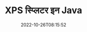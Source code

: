 ---
############################# Static ############################
layout: "auto-gen-merger"
date: 2022-10-26T08:15:52
draft: false
otherformats: ppsx ppt pptx rtf tex vdx vsdm vsdx vssm vssx vstm vstx vsx vtx xlam xls

############################# Head ############################
head_title: "Java में XPS को कई फाइलों में विभाजित करें"
head_description: "दस्तावेज़ विलय API का उपयोग करके पृष्ठ संख्या, पृष्ठ अंतराल, सम या विषम पृष्ठों के आधार पर एकल XPS फ़ाइल को कई फ़ाइलों में विभाजित करें।"

############################# Header ############################
title: "XPS स्प्लिटर इन Java"
description: "XPS को Java कोड की कुछ पंक्तियों से विभाजित करें।"
bg_image: "https://cms.admin.containerize.com/templates/aspose/App_Themes/V3/images/bg/header1.png"
bg_overlay: false
button:
    enable: true
    icon: "fas fa-arrow-down"
    label: "नि: शुल्क परीक्षण डाउनलोड करें"
    link: "https://downloads.groupdocs.com/merger/java"

############################# SubMenu ############################
submenu:
    enable: true

    left:
        img_alt: "GroupDocs.Merger for Java"
        image: "https://cms.admin.containerize.com/templates/groupdocs/images/product-logos/90x90-noborder/groupdocs-merger-java.png"
        product: "GroupDocs.Merger"
        platform: "Java"

    middle:
        button:

            # button loop
            - link: "https://apireference.groupdocs.com/merger/java"
              text: "एपीआई संदर्भ"

            # button loop
            - link: "https://github.com/groupdocs-merger"
              text: "कोड उदाहरण"

            # button loop
            - link: "https://products.groupdocs.app/merger/family"
              text: "लाइव डेमो"

            # button loop
            - link: "https://purchase.groupdocs.com/pricing/merger/java"
              text: "मूल्य निर्धारण"

    right:
        link_download: "https://downloads.groupdocs.com/merger"
        link_learn: "https://docs.groupdocs.com/merger/java"
        link_buy: "https://purchase.groupdocs.com"

############################# About ############################
about:
    enable: true
    title: "GroupDocs.Merger for Java API के बारे में"
    content: |
        [GroupDocs.Merger for Java](/hi/merger/java/) लाइब्रेरी पीडीएफ, माइक्रोसॉफ्ट ऑफिस (वर्ड, एक्सेल, वर्ड, एक्सेल, PowerPoint, OneNote), OpenDocument, HTML, चित्र और कई अन्य Java अनुप्रयोगों में। कोड की केवल कुछ पंक्तियों को जोड़कर, कई दस्तावेज़ संचालन करें जैसे कि दस्तावेज़ों के भीतर पृष्ठों के उन्मुखीकरण को स्थानांतरित करना, हटाना, घुमाना, स्वैप करना, निकालना या बदलना। दस्तावेज़ मर्ज करने वाला एपीआई पृष्ठ पर दस्तावेज़ संरचना, स्वरूपण और सामग्री का विश्लेषण करने के लिए छवि के रूप में दस्तावेज़ पृष्ठों का पूर्वावलोकन करने का भी समर्थन करता है।
        
        GroupDocs.Merger API कॉर्पोरेट समाधानों के लिए एक सही विकल्प है जिसमें फ़ाइल विभाजन सुविधाओं की आवश्यकता होती है। ये एपीआई J2SE 7.0 (1.7), J2SE 8.0 (1.8), Java 10 सहित सभी प्रमुख ऑपरेटिंग सिस्टम और प्लेटफॉर्म पर अच्छी तरह से समर्थित हैं।

############################# Steps ############################
steps:
    enable: true
    title_left: "XPS फ़ाइल को Java में पृष्ठों के अनुसार विभाजित करें"
    content_left: |
        [GroupDocs.Merger for Java](/hi/merger/java/) डेवलपर्स के लिए Java डेवलपर्स के लिए एक XPS फ़ाइल को कई परिणामी फाइलों में विभाजित करना आसान बनाता है। कुछ आसान कदम।
        
        * आउटपुट फ़ाइल पथ प्रारूप के साथ **SplitOptions** प्रारंभ करें।
        * **विलय** का नया उदाहरण बनाएं और स्रोत दस्तावेज़ पथ को कंस्ट्रक्टर पैरामीटर के रूप में पास करें।
        * परिणामी दस्तावेज़ों को सहेजने के लिए **स्प्लिट** पर कॉल करें और **स्प्लिटऑप्शन** ऑब्जेक्ट पास करें।

    title_right: "सिस्टम आवश्यकताएं"
    content_right: |
        GroupDocs.Merger for Java API सभी प्रमुख प्लेटफॉर्म और ऑपरेटिंग सिस्टम पर समर्थित हैं। नीचे दिए गए कोड को निष्पादित करने से पहले, कृपया सुनिश्चित करें कि आपके सिस्टम पर निम्नलिखित पूर्वापेक्षाएँ स्थापित हैं।

        * ऑपरेटिंग सिस्टम: माइक्रोसॉफ्ट विंडोज, लिनक्स, मैकओएस
        * विकास परिवेश: NetBeans, IntelliJ IDEA, Eclipse
        * फ़्रेमवर्क: J2SE 7.0 (1.7), J2SE 8.0 (1.8), Java 10
        * [Maven](https://repository.groupdocs.com/webapp/#/artifacts/browse/tree/General/repo/com/groupdocs/groupdocs-merger) से GroupDocs.Merger for Java का नवीनतम संस्करण डाउनलोड करें
         
    code: |
     {{% merger/additional-styles %}}
     {{< merger/code-merger title="Java उदाहरण कोड का उपयोग करके XPS फ़ाइल को कैसे विभाजित करें">}}

        ```java    
        // GroupDocs.Merger for Java API का उपयोग करके XPS फ़ाइल को विभाजित करें
        String filePath = "input.xps";
        String filePathOut = "output.xps";
        
        // आउटपुट फाइल पथ प्रारूप के साथ स्प्लिटऑप्शन क्लास को इनिशियलाइज़ करें
        SplitOptions splitOptions = new SplitOptions(filePathOut, new int[] { 3, 6, 8 });

        // इनपुट XPS दस्तावेज़ के साथ त्वरित विलय
        Merger merger = new Merger(filePath);

        // स्प्लिट विधि को कॉल करें और परिणामी दस्तावेज़ों को सहेजने के लिए स्प्लिटऑप्शन ऑब्जेक्ट पास करें
        merger.split(splitOptions);
        ```
     {{< /merger/code-merger >}}

############################# Demos ############################
demos:
    enable: true
    title: "लाइव डेमो - स्प्लिट XPS फाइल ऑनलाइन"
    content: |
       [GroupDocs.Merger Live Demos](https://products.groupdocs.app/splitter/xps) वेबसाइट पर जाकर XPS फ़ाइल को अभी विभाजित करें।
       लाइव डेमो के निम्नलिखित लाभ हैं।
        
############################# About Formats ############################
about_formats:
    enable: true

############################# More Formats ############################
more_formats:
    enable: true
    title: "अन्य प्रारूपों की विभाजित फ़ाइल"
    content: |
        फ़ाइल स्वरूपों और छवियों के लिए Java दस्तावेज़ विलय और विभाजित API। कुछ लोकप्रिय फ़ाइल स्वरूपों को नीचे बताए अनुसार विभाजित करें।

############################# Back to top ###############################
back_to_top:
    enable: true
---